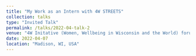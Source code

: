 ```yaml
---
title: "My Work as an Intern with 4W STREETS"
collection: talks
type: "Invited Talk"
permalink: /talks/2022-04-talk-2
venue: "4W Initative (Women, Wellbeing in Wisconsin and the World) forum with donors"
date: 2022-04-07
location: "Madison, WI, USA"
---
```

